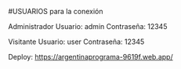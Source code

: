 #USUARIOS para la conexión

Administrador Usuario: admin Contraseña: 12345

Visitante Usuario: user Contraseña: 12345

Deploy: https://argentinaprograma-9619f.web.app/
